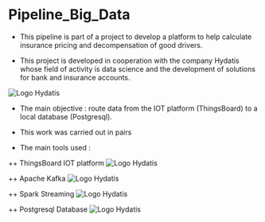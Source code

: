 # Pipeline_Big_Data
- This pipeline is part of a project to develop a platform to help calculate insurance pricing and decompensation of good drivers.

- This project is developed in cooperation with the company Hydatis whose field of activity is data science and the development of solutions for bank and insurance accounts.

<img src="https://i1.wp.com/www.hydatis.com/wp-content/uploads/2020/08/logo-Hydatis-sans-slogan.png" alt="Logo Hydatis">

- The main objective : route data from the IOT platform (ThingsBoard) to a local database (Postgresql).

- This work was carried out in pairs

- The main tools used : 

++ ThingsBoard IOT platform
<img src="https://pbs.twimg.com/profile_images/804683632807919616/q93hDzml_400x400.jpg" alt="Logo Hydatis">

++ Apache Kafka
<img src="https://www.mrcoral.co.il/wp-content/webp-express/webp-images/doc-root/wp-content/uploads/2020/11/%D7%9E%D7%94-%D7%96%D7%94-Apache-Kafka.jpg.webp" alt="Logo Hydatis">

++ Spark Streaming
<img src="https://www.diegocalvo.es/wp-content/uploads/2018/07/spark_streaming_logo-300x189.png" alt="Logo Hydatis">

++ Postgresql Database
<img src="https://community.jaguar-network.com/wp-content/uploads/2019/02/postgresql-696x456.gif" alt="Logo Hydatis">

